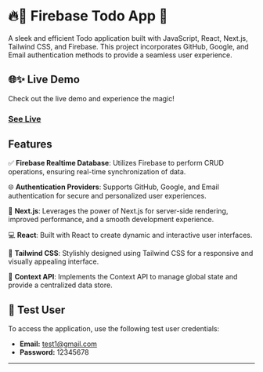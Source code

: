 # 🔥🚀 Firebase Todo App 📝

A sleek and efficient Todo application built with JavaScript, React, Next.js, Tailwind CSS, and Firebase. This project incorporates GitHub, Google, and Email authentication methods to provide a seamless user experience.

## 🌐✨ Live Demo
Check out the live demo and experience the magic! 
### [See Live](https://firebase-todo-zeta.vercel.app) 


## Features

✅ **Firebase Realtime Database**: Utilizes Firebase to perform CRUD operations, ensuring real-time synchronization of data.

🌐 **Authentication Providers**: Supports GitHub, Google, and Email authentication for secure and personalized user experiences.

🚀 **Next.js**: Leverages the power of Next.js for server-side rendering, improved performance, and a smooth development experience.

💻 **React**: Built with React to create dynamic and interactive user interfaces.

🎨 **Tailwind CSS**: Stylishly designed using Tailwind CSS for a responsive and visually appealing interface.

🔗 **Context API**: Implements the Context API to manage global state and provide a centralized data store.

## 🧪 Test User

To access the application, use the following test user credentials:

- **Email:** test1@gmail.com
- **Password:** 12345678

<hr />

